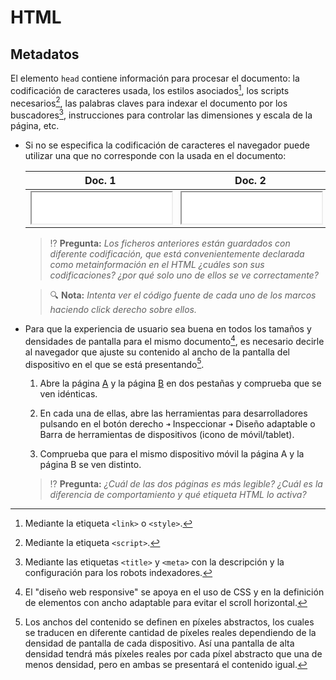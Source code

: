 # HTML
## Metadatos

El elemento `head` contiene información para procesar el documento: la codificación de caracteres usada, los estilos asociados[^1], los scripts necesarios[^2], las palabras claves para indexar el documento por los buscadores[^3], instrucciones para controlar las dimensiones y escala de la página, etc.

- Si no se especifica la codificación de caracteres el navegador puede utilizar una que no corresponde con la usada en el documento:

  | Doc. 1 | Doc. 2 |
  |:------:|:------:|
  | <iframe src="./files/encoding-1.html" width="100%" height="50" style="background:white;"></iframe> | <iframe src="./files/encoding-2.html" width="100%" height="50" style="background:white;"></iframe> |

  > ⁉️ **Pregunta:** _Los ficheros anteriores están guardados con diferente codificación, que está convenientemente declarada como metainformación en el HTML ¿cuáles son sus codificaciones? ¿por qué solo uno de ellos se ve correctamente?_

  > 🔍 **Nota:** _Intenta ver el código fuente de cada uno de los marcos haciendo click derecho sobre ellos._

- Para que la experiencia de usuario sea buena en todos los tamaños y densidades de pantalla para el mismo documento[^4], es necesario decirle al navegador que ajuste su contenido al ancho de la pantalla del dispositivo en el que se está presentando[^5].

  1. Abre la página [A](./files/viewport-a.html) y la página [B](./files/viewport-b.html) en dos pestañas y comprueba que se ven idénticas.

  1. En cada una de ellas, abre las herramientas para desarrolladores pulsando en el botón derecho `➜` Inspeccionar `➜` Diseño adaptable o Barra de herramientas de dispositivos (icono de móvil/tablet).

  1. Comprueba que para el mismo dispositivo móvil la página A y la página B se ven distinto.

  > ⁉️ **Pregunta:** _¿Cuál de las dos páginas es más legible? ¿Cuál es la diferencia de comportamiento y qué etiqueta HTML lo activa?_

[^1]: Mediante la etiqueta `<link>` o `<style>`.

[^2]: Mediante la etiqueta `<script>`.

[^3]: Mediante las etiquetas `<title>` y `<meta>` con la descripción y la configuración para los robots indexadores.

[^4]: El "diseño web responsive" se apoya en el uso de CSS y en la definición de elementos con ancho adaptable para evitar el scroll horizontal.

[^5]: Los anchos del contenido se definen en píxeles abstractos, los cuales se traducen en diferente cantidad de píxeles reales dependiendo de la densidad de pantalla de cada dispositivo. Así una pantalla de alta densidad tendrá más píxeles reales por cada píxel abstracto que una de menos densidad, pero en ambas se presentará el contenido igual.